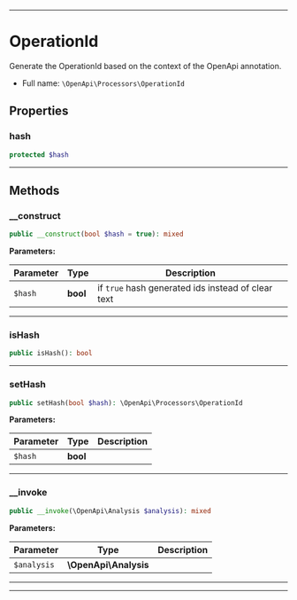 ***

# OperationId

Generate the OperationId based on the context of the OpenApi annotation.

* Full name: `\OpenApi\Processors\OperationId`

## Properties

### hash

```php
protected $hash
```

***

## Methods

### __construct

```php
public __construct(bool $hash = true): mixed
```

**Parameters:**

| Parameter | Type | Description |
|-----------|------|-------------|
| `$hash` | **bool** | if `true` hash generated ids instead of clear text |

***

### isHash

```php
public isHash(): bool
```

***

### setHash

```php
public setHash(bool $hash): \OpenApi\Processors\OperationId
```

**Parameters:**

| Parameter | Type | Description |
|-----------|------|-------------|
| `$hash` | **bool** |  |

***

### __invoke

```php
public __invoke(\OpenApi\Analysis $analysis): mixed
```

**Parameters:**

| Parameter | Type | Description |
|-----------|------|-------------|
| `$analysis` | **\OpenApi\Analysis** |  |

***


***


